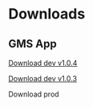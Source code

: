 # Downloads

## GMS App
[Download dev v1.0.4](https://expo.dev/artifacts/eas/6YFGanR4uHppqaY4rv4jKh.apk) 

[Download dev v1.0.3](https://expo.dev/artifacts/eas/qsoUGYffeaL5VDzmJL5iS3.apk) 

Download prod 
